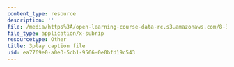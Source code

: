 ```yaml
---
content_type: resource
description: ''
file: /media/https%3A/open-learning-course-data-rc.s3.amazonaws.com/8-334-statistical-mechanics-ii-statistical-physics-of-fields-spring-2014/ea7769e0a0e35cb195660e0bfd19c543_XDpCdELStJs.vtt
file_type: application/x-subrip
resourcetype: Other
title: 3play caption file
uid: ea7769e0-a0e3-5cb1-9566-0e0bfd19c543
---
```

